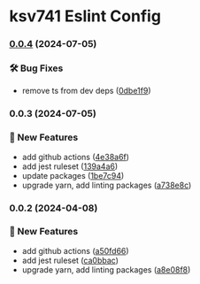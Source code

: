 # ksv741 Eslint Config
### [0.0.4](https://github.com/ksv741/eslint-config-ksv741/compare/v0.0.3...v0.0.4) (2024-07-05)


### 🛠️ Bug Fixes

* remove ts from dev deps ([0dbe1f9](https://github.com/ksv741/eslint-config-ksv741/commit/0dbe1f995ee0856da7f1589e89dc3b5260954aa2))

### 0.0.3 (2024-07-05)


### 🚀 New Features

* add github actions ([4e38a6f](https://github.com/ksv741/eslint-config-ksv741/commit/4e38a6fef61144b8a8afc3d70c66d2ed82edc80b))
* add jest ruleset ([139a4a6](https://github.com/ksv741/eslint-config-ksv741/commit/139a4a6766a593d9fbc27a504c24bc9e4b5c6e5a))
* update packages ([1be7c94](https://github.com/ksv741/eslint-config-ksv741/commit/1be7c94d783bdcb88bf79bf5b303fdf791d2d4ca))
* upgrade yarn, add linting packages ([a738e8c](https://github.com/ksv741/eslint-config-ksv741/commit/a738e8c415c6b91610128e04dd591bf4a1bbd43e))

### 0.0.2 (2024-04-08)


### 🚀 New Features

* add github actions ([a50fd66](https://github.com/ksv741/eslint-config-ksv741/commit/a50fd664e17ccfaaa9d853f1c09b63a217570bac))
* add jest ruleset ([ca0bbac](https://github.com/ksv741/eslint-config-ksv741/commit/ca0bbac5c0b4a79a1c47411cc986130e9c914566))
* upgrade yarn, add linting packages ([a8e08f8](https://github.com/ksv741/eslint-config-ksv741/commit/a8e08f88794c17ec5ab3001538dabf49f9d93863))
